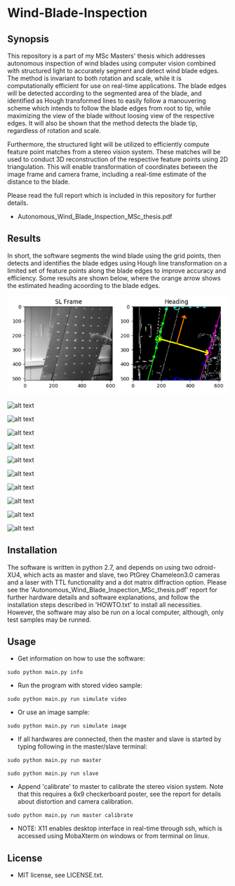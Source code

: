 # Wind-Blade-Inspection

## Synopsis

This repository is a part of my MSc Masters' thesis which addresses autonomous inspection of wind blades using computer vision combined with structured light to accurately segment and detect wind blade edges. The method is invariant to both rotation and scale, while it is computationally efficient for use on real-time applications. The blade edges will be detected according to the segmented area of the blade, and identified as Hough transformed lines to easily follow a manouvering scheme which intends to follow the blade edges from root to tip, while maximizing the view of the blade without loosing view of the respective edges. It will also be shown that the method detects the blade tip, regardless of rotation and scale.

Furthermore, the structured light will be utilized to efficiently compute feature point matches from a stereo vision system. These matches will be used to conduct 3D reconstruction of the respective feature points using 2D triangulation. This will enable transformation of coordinates between the image frame and camera frame, including a real-time estimate of the distance to the blade.

Please read the full report which is included in this repository for further details.
* Autonomous_Wind_Blade_Inspection_MSc_thesis.pdf

## Results

In short, the software segments the wind blade using the grid points, then detects and identifies the blade edges using Hough line transformation on a limited set of feature points along the blade edges to improve accuracy and efficiency.
Some results are shown below, where the orange arrow shows the estimated heading acoording to the blade edges.

![alt text](ResultFigures/normal_navigation.png)

![alt text](https://github.com/hansehe/Wind-Blade-Inspection/ResultFigures/normal_navigation_2.png)

![alt text](https://github.com/hansehe/Wind-Blade-Inspection/ResultFigures/normal_navigation_horizontal.png)

![alt text](https://github.com/hansehe/Wind-Blade-Inspection/ResultFigures/less_of_blade_2.png)

![alt text](https://github.com/hansehe/Wind-Blade-Inspection/ResultFigures/more_of_blade_2.png)

![alt text](https://github.com/hansehe/Wind-Blade-Inspection/ResultFigures/less_of_blade.png)

![alt text](https://github.com/hansehe/Wind-Blade-Inspection/ResultFigures/get_more_of_frame_manouvering_flipped.png)

![alt text](https://github.com/hansehe/Wind-Blade-Inspection/ResultFigures/get_more_of_frame_manouvering.png)

![alt text](https://github.com/hansehe/Wind-Blade-Inspection/ResultFigures/end_detected_2.png)

![alt text](https://github.com/hansehe/Wind-Blade-Inspection/ResultFigures/end_detected.png)

![alt text](https://github.com/hansehe/Wind-Blade-Inspection/ResultFigures/difficult_tip_decision.png)

## Installation

The software is written in python 2.7, and depends on using two odroid-XU4, which acts as master and slave, two PtGrey Chameleon3.0 cameras and a laser with TTL functionality and a dot matrix diffraction option. Please see the 'Autonomous_Wind_Blade_Inspection_MSc_thesis.pdf' report for further hardware details and software explanations, and follow the installation steps described in 'HOWTO.txt' to install all necessities. However, the software may also be run on a local computer, although, only test samples may be runned.

## Usage

* Get information on how to use the software:

```
sudo python main.py info
```

* Run the program with stored video sample:

```
sudo python main.py run simulate video
```

* Or use an image sample:

```
sudo python main.py run simulate image
```

* If all hardwares are connected, then the master and slave is started by typing following in the master/slave terminal:

```
sudo python main.py run master
```

```
sudo python main.py run slave
```

* Append 'calibrate' to master to calibrate the stereo vision system. Note that this requires a 6x9 checkerboard poster, see the report for details about distortion and camera calibration.

```
sudo python main.py run master calibrate
```

* NOTE: X11 enables desktop interface in real-time through ssh, which is accessed using MobaXterm on windows or from terminal on linux.


## License

* MIT license, see LICENSE.txt.

